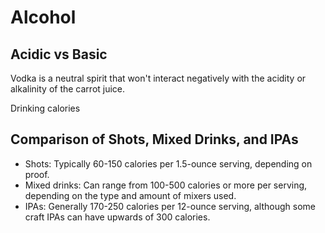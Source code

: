 # Alcohol

## Acidic vs Basic

Vodka is a neutral spirit that won't interact negatively with the acidity or alkalinity of the carrot juice.

Drinking calories

## Comparison of Shots, Mixed Drinks, and IPAs

- Shots: Typically 60-150 calories per 1.5-ounce serving, depending on proof.
- Mixed drinks: Can range from 100-500 calories or more per serving, depending on the type and amount of mixers used.
- IPAs: Generally 170-250 calories per 12-ounce serving, although some craft IPAs can have upwards of 300 calories.
